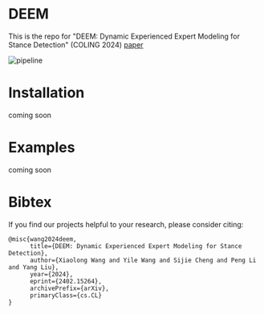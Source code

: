 # DEEM
This is the repo for "DEEM: Dynamic Experienced Expert Modeling for Stance Detection" (COLING 2024) [paper](https://arxiv.org/abs/2402.15264)

![pipeline](./images/framework-cameraready.png )

# Installation
coming soon

# Examples
coming soon

# Bibtex
If you find our projects helpful to your research, please consider citing:
```
@misc{wang2024deem,
      title={DEEM: Dynamic Experienced Expert Modeling for Stance Detection}, 
      author={Xiaolong Wang and Yile Wang and Sijie Cheng and Peng Li and Yang Liu},
      year={2024},
      eprint={2402.15264},
      archivePrefix={arXiv},
      primaryClass={cs.CL}
}
```
